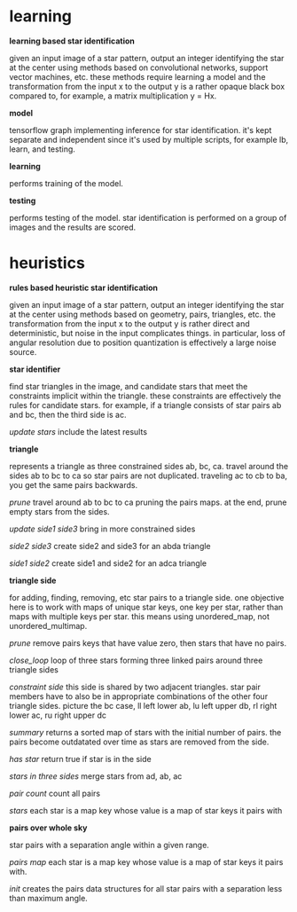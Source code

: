 # learning
**learning based star identification**

given an input image of a star pattern, output an integer identifying the star at the center using methods based on convolutional networks, support vector machines, etc. these methods require learning a model and the transformation from the input x to the output y is a rather opaque black box compared to, for example, a matrix multiplication y = Hx.

**model**

tensorflow graph implementing inference for star identification. it's kept separate and independent since it's used by multiple scripts, for example lb, learn, and testing.

**learning**

performs training of the model.

**testing**

performs testing of the model. star identification is performed on a group of images and the results are scored.

# heuristics
**rules based heuristic star identification**

given an input image of a star pattern, output an integer identifying the star at the center using methods based on geometry, pairs, triangles, etc. the transformation from the input x to the output y is rather direct and deterministic, but noise in the input complicates things. in particular, loss of angular resolution due to position quantization is effectively a large noise source.

**star identifier**

find star triangles in the image, and candidate stars that meet the constraints implicit within the triangle. these constraints are effectively the rules for candidate stars. for example, if a triangle consists of star pairs ab and bc, then the third side is ac.

*update stars* include the latest results

**triangle**

represents a triangle as three constrained sides ab, bc, ca. travel around the sides ab to bc to ca so star pairs are not duplicated. traveling ac to cb to ba, you get the same pairs backwards.

*prune* travel around ab to bc to ca pruning the pairs maps. at the end, prune empty stars from the sides.

*update side1 side3* bring in more constrained sides

*side2 side3* create side2 and side3 for an abda triangle

*side1 side2* create side1 and side2 for an adca triangle

**triangle side**

for adding, finding, removing, etc star pairs to a triangle side. one objective here is to work with maps of unique star keys, one key per star, rather than maps with multiple keys per star. this means using unordered_map, not unordered_multimap.

*prune* remove pairs keys that have value zero, then stars that have no pairs.

*close_loop* loop of three stars forming three linked pairs around three triangle sides

*constraint side* this side is shared by two adjacent triangles. star pair members have to also be in appropriate combinations of the other four triangle sides. picture the bc case, ll left lower ab, lu left upper db, rl right lower ac, ru right upper dc

*summary* returns a sorted map of stars with the initial number of pairs. the pairs become outdatated over time as stars are removed from the side.

*has star* return true if star is in the side

*stars in three sides* merge stars from ad, ab, ac

*pair count* count all pairs

*stars* each star is a map key whose value is a map of star keys it pairs with

**pairs over whole sky**

star pairs with a separation angle within a given range.

*pairs map* each star is a map key whose value is a map of star keys it pairs with.

*init* creates the pairs data structures for all star pairs with a separation less than maximum angle.

